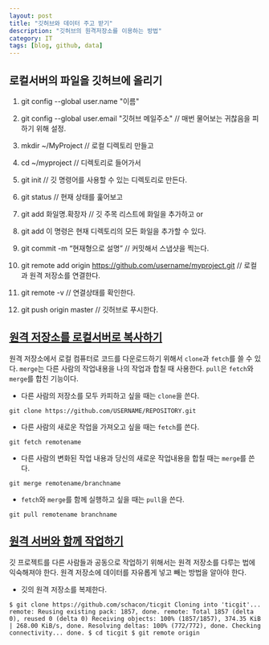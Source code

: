 ```yaml
---
layout: post
title: "깃허브와 데이터 주고 받기"
description: "깃허브의 원격저장소를 이용하는 방법"
category: IT
tags: [blog, github, data]
---
```


## 로컬서버의 파일을 깃허브에 올리기

1. git config --global user.name "이름"
2. git config --global user.email "깃허브 메일주소" // 매번 물어보는 귀찮음을 피하기 위해 설정.

3. mkdir ~/MyProject   // 로컬 디렉토리 만들고
4. cd ~/myproject      // 디렉토리로 들어가서
5. git init            // 깃 명령어를 사용할 수 있는 디렉토리로 만든다.
6. git status          // 현재 상태를 훑어보고
7. git add 화일명.확장자  // 깃 주목 리스트에 화일을 추가하고 or
8. git add 이 명령은 현재 디렉토리의 모든 화일을 추가할 수 있다.
9. git commit -m “현재형으로 설명” // 커밋해서 스냅샷을 찍는다.

10. git remote add origin https://github.com/username/myproject.git // 로컬과 원격 저장소를 연결한다.
11. git remote -v // 연결상태를 확인한다.
12. git push origin master // 깃허브로 푸시한다.

## [원격 저장소를 로컬서버로 복사하기](https://help.github.com/articles/fetching-a-remote/)

원격 저장소에서 로컬 컴퓨터로 코드를 다운로드하기 위해서 `clone`과 `fetch`를 쓸 수 있다. `merge`는 다른 사람의 작업내용을 나의 작업과 합칠 때 사용한다. `pull`은 `fetch`와 `merge`를 합친 기능이다.

- 다른 사람의 저장소를 모두 카피하고 싶을 때는 `clone`을 쓴다.

 `git clone https://github.com/USERNAME/REPOSITORY.git`

- 다른 사람의 새로운 작업을 가져오고 싶을 때는 `fetch`를 쓴다.

 `git fetch remotename`

- 다른 사람의 변화된 작업 내용과 당신의 새로운 작업내용을 합칠 때는  `merge`를 쓴다.

 `git merge remotename/branchname`

- `fetch`와 `merge`를 함께 실행하고 싶을 때는 `pull`을 쓴다.

 `git pull remotename branchname`

## [원격 서버와 함께 작업하기](http://git-scm.com/book/en/v2/Git-Basics-Working-with-Remotes)

깃 프로젝트를 다른 사람들과 공동으로 작업하기 위해서는 원격 저장소를 다루는 법에 익숙해져야 한다. 원격 저장소에 데이터를 자유롭게 넣고 빼는 방법을 알아야 한다.

- 깃의 원격 저장소를 복제한다.

`$ git clone https://github.com/schacon/ticgit
Cloning into 'ticgit'...
remote: Reusing existing pack: 1857, done.
remote: Total 1857 (delta 0), reused 0 (delta 0)
Receiving objects: 100% (1857/1857), 374.35 KiB | 268.00 KiB/s, done.
Resolving deltas: 100% (772/772), done.
Checking connectivity... done.
$ cd ticgit
$ git remote
origin`
